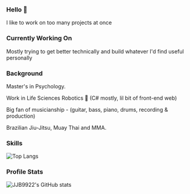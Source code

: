 ### Hello 🤠

I like to work on too many projects at once

### Currently Working On

Mostly trying to get better technically and build whatever I'd find useful personally

### Background

Master's in Psychology.

Work in Life Sciences Robotics 🤖 (C# mostly, lil bit of front-end web)

Big fan of musicianship - (guitar, bass, piano, drums, recording & production)

Brazilian Jiu-Jitsu, Muay Thai and MMA.

### Skills

![Top Langs](https://github-readme-stats.vercel.app/api/top-langs/?username=JJB9922&layout=compact)

### Profile Stats

![JJB9922's GitHub stats](https://github-readme-stats.vercel.app/api?username=JJB9922&show_icons=true&theme=dracula&rank_icon=github&bg_color=30,4375e9,43e9b7&title_color=fff&text_color=fff&hide=contribs,issues,prs)




